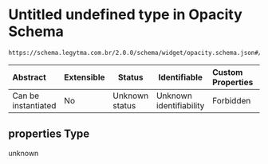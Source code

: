 # Untitled undefined type in Opacity Schema

```txt
https://schema.legytma.com.br/2.0.0/schema/widget/opacity.schema.json#/properties
```




| Abstract            | Extensible | Status         | Identifiable            | Custom Properties | Additional Properties | Access Restrictions | Defined In                                                                           |
| :------------------ | ---------- | -------------- | ----------------------- | :---------------- | --------------------- | ------------------- | ------------------------------------------------------------------------------------ |
| Can be instantiated | No         | Unknown status | Unknown identifiability | Forbidden         | Allowed               | none                | [opacity.schema.json\*](../schema/widget/opacity.schema.json) |

## properties Type

unknown
